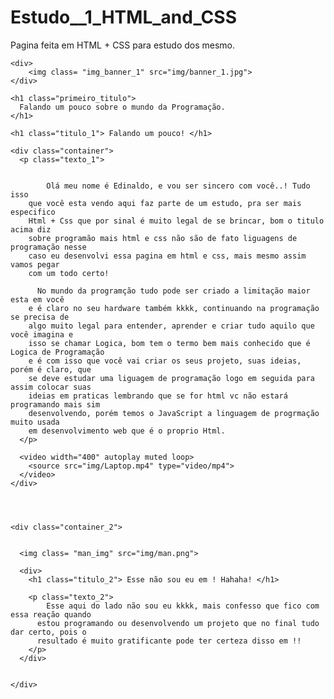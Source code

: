 # Estudo__1_HTML_and_CSS
Pagina feita em HTML + CSS para estudo dos mesmo.
<!DOCTYPE html>

<html lang="pt-BR">

  <head>
    <meta charset="UTF-8" />
    <meta name="viewport" content="width=device-width, initial-scale=1.0" />
    <link rel="stylesheet" href="style.css"/>
    <title> WebHTML_estudo </title>
  </head>

  <body>

  	<div>
  		<img class= "img_banner_1" src="img/banner_1.jpg">
  	</div>

  	<h1 class="primeiro_titulo"> 
      Falando um pouco sobre o mundo da Programação. 
    </h1>

    <h1 class="titulo_1"> Falando um pouco! </h1>

    <div class="container">
      <p class="texto_1">
        

            Olá meu nome é Edinaldo, e vou ser sincero com você..! Tudo isso
        que você esta vendo aqui faz parte de um estudo, pra ser mais especifico
        Html + Css que por sinal é muito legal de se brincar, bom o titulo acima diz 
        sobre programão mais html e css não são de fato liguagens de programação nesse
        caso eu desenvolvi essa pagina em html e css, mais mesmo assim vamos pegar
        com um todo certo!

          No mundo da programção tudo pode ser criado a limitação maior esta em você 
        e é claro no seu hardware também kkkk, continuando na programação se precisa de
        algo muito legal para entender, aprender e criar tudo aquilo que você imagina e
        isso se chamar Logica, bom tem o termo bem mais conhecido que é Logica de Programação 
        e é com isso que você vai criar os seus projeto, suas ideias, porém é claro, que 
        se deve estudar uma liguagem de programação logo em seguida para assim colocar suas
        ideias em praticas lembrando que se for html vc não estará programando mais sim 
        desenvolvendo, porém temos o JavaScript a linguagem de progrmação muito usada
        em desenvolvimento web que é o proprio Html.
      </p>

      <video width="400" autoplay muted loop>
        <source src="img/Laptop.mp4" type="video/mp4">
      </video>
    </div>


    

    <div class="container_2">
     

      <img class= "man_img" src="img/man.png">

      <div>
        <h1 class="titulo_2"> Esse não sou eu em ! Hahaha! </h1>

        <p class="texto_2">
            Esse aqui do lado não sou eu kkkk, mais confesso que fico com essa reação quando
          estou programando ou desenvolvendo um projeto que no final tudo dar certo, pois o 
          resultado é muito gratificante pode ter certeza disso em !!
        </p>
      </div>
      

    </div>


  </body>

</html>

